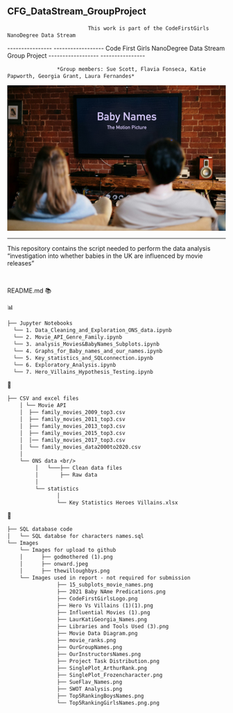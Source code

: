 ## CFG_DataStream_GroupProject
                              This work is part of the CodeFirstGirls NanoDegree Data Stream 


---------------- ------------------ Code First Girls NanoDegree Data Stream Group Project ------------------ ----------------

                    *Group members: Sue Scott, Flavia Fonseca, Katie Papworth, Georgia Grant, Laura Fernandes* 


![](https://github.com/Fernandes2692/CFG_DataStream_GroupProject/blob/main/Images/BabyNames_Movie.jpeg)


  ---
 
 This repository contains the script needed to perform the data analysis “investigation into whether babies in the UK are influenced by movie releases” 
 
 <br/>
 
README.md :books: 
  
 
:bar_chart:

    ├── Jupyter Notebooks 
      └── 1. Data_Cleaning_and_Exploration_ONS_data.ipynb 
      └── 2. Movie_API_Genre_Family.ipynb 
      └── 3. analysis_Movies&BabyNames_Subplots.ipynb
      └── 4. Graphs_for_Baby_names_and_our_names.ipynb
      └── 5. Key_statistics_and_SQLconnection.ipynb
      └── 6. Exploratory_Analysis.ipynb 
      └── 7. Hero_Villains_Hypothesis_Testing.ipynb 
      
:notebook_with_decorative_cover:

    ├── CSV and excel files
        │ └── Movie API
        │  ├── family_movies_2009_top3.csv 
        │  ├── family_movies_2011_top3.csv 
        │  ├── family_movies_2013_top3.csv 
        │  ├── family_movies_2015_top3.csv 
        │  │── family_movies_2017_top3.csv
        │  └── family_movies_data2000to2020.csv
        │  
        └── ONS data <br/>
             │   └───├── Clean data files 
             │       ├── Raw data 
             │
             └── statistics 
                    │
                    └── Key Statistics Heroes Villains.xlsx 
                   
:file_folder:
    
    ├── SQL database code
    │   └── SQL databse for characters names.sql
    └── Images
        └── Images for upload to github
        │      ├── godmothered (1).png
        │      ├── onward.jpeg
        │      ├── thewilloughbys.png
        └── Images used in report - not required for submission
                    ├── 15_subplots_movie_names.png
                    ├── 2021 Baby NAme Predications.png
                    ├── CodeFirstGirlsLogo.png
                    ├── Hero Vs Villains (1)(1).png
                    ├── Influential Movies (1).png
                    ├── LaurKatiGeorgia_Names.png
                    ├── Libraries and Tools Used (3).png
                    ├── Movie Data Diagram.png
                    ├── movie_ranks.png
                    ├── OurGroupNames.png
                    ├── OurInstructorsNames.png
                    ├── Project Task Distribution.png
                    ├── SinglePlot_ArthurRank.png
                    ├── SinglePlot_Frozencharacter.png
                    ├── SueFlav_Names.png
                    ├── SWOT Analysis.png
                    ├── Top5RankingBoysNames.png
                    └── Top5RankingGirlsNames.png.png



